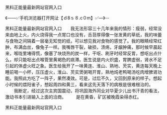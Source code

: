 黑料正能量最新网站官网入口

《——✅手机浏览器打开网沚【ｄ8ｓ８.c０m】✅—》--

黑料正能量最新网站官网入口　　我无法形容三十几年来我的情形：瘦弱，经常没来由地上火，内火烧得我一点胃口也没有，舌苔厚得像一张发黄的草纸，我的味蕾与食物之间隔着一层毫无知觉的纸，可以想见我对食物的感觉了。我的眼睛经常红肿，布满血丝，像兔子一样。我嘴唇干裂，破损，溃疡，牙龈肿痛，那时候早晨起来，喉咙里堵得慌，像塞了块烧热的炭一样，干呕、刷牙时经常反胃，想呕出点什么，却只能呕出点喉管里黄褐色的痰滞。医生说是内火炽盛，胃脾虚弱，肾水不足引起的体虚火旺之象。医生给我开了一味黄连、淮山、熟地、芡实，黄连每天晚上睡前喝一小杯，压压虚火，淮山、芡实煲粥喝开胃，熟地炖老鸭喝汤吃肉增脾肾功能。我照此方吃了一阵子，果然凑效。可是，过后不久，又回到原来的样子。想起小时候的煨阳雀子，想起周四和黄三，看来这先天落下的病根是很难根治的。
　　我断定，经过这次主宾国震动，将巩固海外同业对华夏少儿出书汗青的看法，激动书本引进输入上面的洽商。
　　是在黄昏，矿区被晚霞染得赤红。





黑料正能量最新网站官网入口
